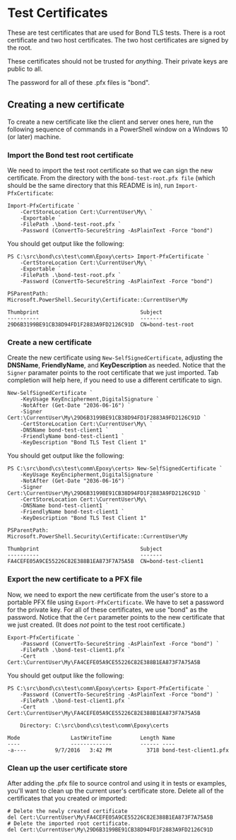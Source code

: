 # Test Certificates

These are test certificates that are used for Bond TLS tests. There is a root
certificate and two host certificates. The two host certificates are signed
by the root.

These certificates should not be trusted for *anything*. Their private keys
are public to all.

The password for all of these .pfx files is "bond".

## Creating a new certificate

To create a new certificate like the client and server ones here, run the
following sequence of commands in a PowerShell window on a Windows 10 (or
later) machine.

### Import the Bond test root certificate

We need to import the test root certificate so that we can sign the new
certificate. From the directory with the `bond-test-root.pfx file` (which
should be the same directory that this README is in), run
`Import-PfxCertificate`:

    Import-PfxCertificate `
        -CertStoreLocation Cert:\CurrentUser\My\ `
        -Exportable `
        -FilePath .\bond-test-root.pfx `
        -Password (ConvertTo-SecureString -AsPlainText -Force "bond")

You should get output like the following:

    PS C:\src\bond\cs\test\comm\Epoxy\certs> Import-PfxCertificate `
        -CertStoreLocation Cert:\CurrentUser\My\ `
        -Exportable `
        -FilePath .\bond-test-root.pfx `
        -Password (ConvertTo-SecureString -AsPlainText -Force "bond")

    PSParentPath: Microsoft.PowerShell.Security\Certificate::CurrentUser\My

    Thumbprint                                Subject
    ----------                                -------
    29D6B3199BE91CB38D94FD1F2883A9FD2126C91D  CN=bond-test-root

### Create a new certificate

Create the new certificate using `New-SelfSignedCertificate`, adjusting the
**DNSName**, **FriendlyName**, and **KeyDescription** as needed. Notice that
the `Signer` paramater points to the root certificate that we just imported.
Tab completion will help here, if you need to use a different certificate to
sign.

    New-SelfSignedCertificate `
        -KeyUsage KeyEncipherment,DigitalSignature `
        -NotAfter (Get-Date "2036-06-16") `
        -Signer Cert:\CurrentUser\My\29D6B3199BE91CB38D94FD1F2883A9FD2126C91D `
        -CertStoreLocation Cert:\CurrentUser\My\ `
        -DNSName bond-test-client1 `
        -FriendlyName bond-test-client1 `
        -KeyDescription "Bond TLS Test Client 1"

You should get output like the following:

    PS C:\src\bond\cs\test\comm\Epoxy\certs> New-SelfSignedCertificate `
        -KeyUsage KeyEncipherment,DigitalSignature `
        -NotAfter (Get-Date "2036-06-16") `
        -Signer Cert:\CurrentUser\My\29D6B3199BE91CB38D94FD1F2883A9FD2126C91D `
        -CertStoreLocation Cert:\CurrentUser\My\ `
        -DNSName bond-test-client1 `
        -FriendlyName bond-test-client1 `
        -KeyDescription "Bond TLS Test Client 1"

    PSParentPath: Microsoft.PowerShell.Security\Certificate::CurrentUser\My

    Thumbprint                                Subject
    ----------                                -------
    FA4CEFE05A9CE55226C82E388B1EA873F7A75A5B  CN=bond-test-client1

### Export the new certificate to a PFX file

Now, we need to export the new certificate from the user's store to a
portable PFX file using `Export-PfxCertificate`. We have to set a password
for the private key. For all of these certificates, we use "bond" as the
password. Notice that the `Cert` parameter points to the new certificate that
we just created. (It does _not_ point to the test root certificate.)

    Export-PfxCertificate `
        -Password (ConvertTo-SecureString -AsPlainText -Force "bond") `
        -FilePath .\bond-test-client1.pfx `
        -Cert Cert:\CurrentUser\My\FA4CEFE05A9CE55226C82E388B1EA873F7A75A5B

You should get output like the following:

    PS C:\src\bond\cs\test\comm\Epoxy\certs> Export-PfxCertificate `
        -Password (ConvertTo-SecureString -AsPlainText -Force "bond") `
        -FilePath .\bond-test-client1.pfx `
        -Cert Cert:\CurrentUser\My\FA4CEFE05A9CE55226C82E388B1EA873F7A75A5B

        Directory: C:\src\bond\cs\test\comm\Epoxy\certs

    Mode                LastWriteTime         Length Name
    ----                -------------         ------ ----
    -a----         9/7/2016   3:42 PM           3718 bond-test-client1.pfx

### Clean up the user certificate store

After adding the .pfx file to source control and using it in tests or
examples, you'll want to clean up the current user's certificate store.
Delete all of the certificates that you created or imported:

    # Delete the newly created certificate
    del Cert:\CurrentUser\My\FA4CEFE05A9CE55226C82E388B1EA873F7A75A5B
    # Delete the imported root certificate.
    del Cert:\CurrentUser\My\29D6B3199BE91CB38D94FD1F2883A9FD2126C91D
